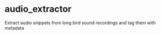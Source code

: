 # audio_extractor
Extract audio snippets from long bird sound recordings and tag them with metadata
